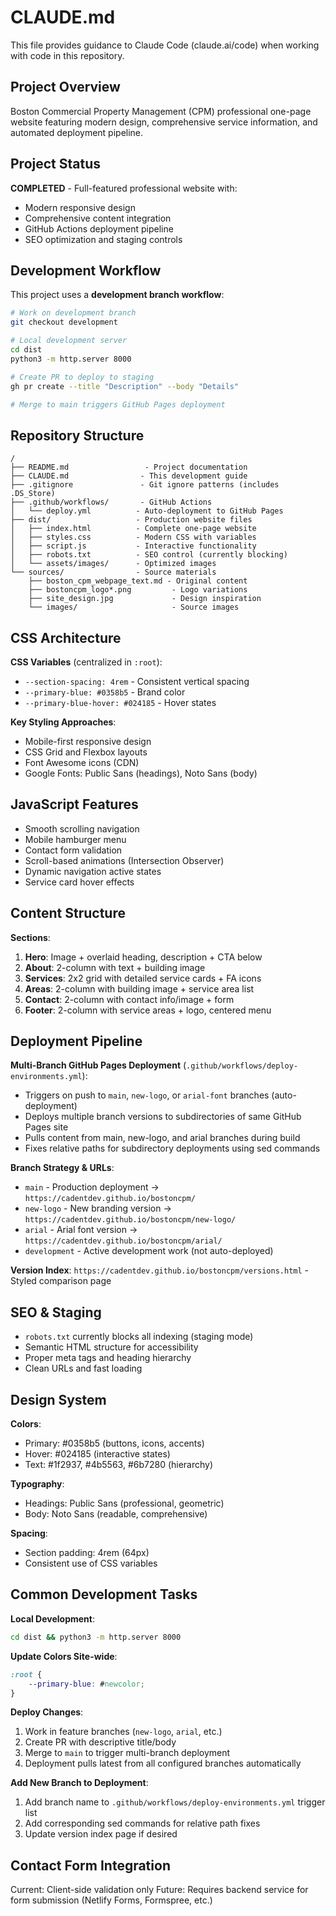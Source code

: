 # CLAUDE.md

This file provides guidance to Claude Code (claude.ai/code) when working with code in this repository.

## Project Overview

Boston Commercial Property Management (CPM) professional one-page website featuring modern design, comprehensive service information, and automated deployment pipeline.

## Project Status

**COMPLETED** - Full-featured professional website with:
- Modern responsive design
- Comprehensive content integration
- GitHub Actions deployment pipeline
- SEO optimization and staging controls

## Development Workflow

This project uses a **development branch workflow**:

```bash
# Work on development branch
git checkout development

# Local development server
cd dist
python3 -m http.server 8000

# Create PR to deploy to staging
gh pr create --title "Description" --body "Details"

# Merge to main triggers GitHub Pages deployment
```

## Repository Structure

```
/
├── README.md                 - Project documentation
├── CLAUDE.md                - This development guide
├── .gitignore               - Git ignore patterns (includes .DS_Store)
├── .github/workflows/       - GitHub Actions
│   └── deploy.yml          - Auto-deployment to GitHub Pages
├── dist/                   - Production website files
│   ├── index.html          - Complete one-page website
│   ├── styles.css          - Modern CSS with variables
│   ├── script.js           - Interactive functionality
│   ├── robots.txt          - SEO control (currently blocking)
│   └── assets/images/      - Optimized images
└── sources/                - Source materials
    ├── boston_cpm_webpage_text.md - Original content
    ├── bostoncpm_logo*.png         - Logo variations
    ├── site_design.jpg             - Design inspiration
    └── images/                     - Source images
```

## CSS Architecture

**CSS Variables** (centralized in `:root`):
- `--section-spacing: 4rem` - Consistent vertical spacing
- `--primary-blue: #0358b5` - Brand color
- `--primary-blue-hover: #024185` - Hover states

**Key Styling Approaches**:
- Mobile-first responsive design
- CSS Grid and Flexbox layouts
- Font Awesome icons (CDN)
- Google Fonts: Public Sans (headings), Noto Sans (body)

## JavaScript Features

- Smooth scrolling navigation
- Mobile hamburger menu
- Contact form validation
- Scroll-based animations (Intersection Observer)
- Dynamic navigation active states
- Service card hover effects

## Content Structure

**Sections**:
1. **Hero**: Image + overlaid heading, description + CTA below
2. **About**: 2-column with text + building image
3. **Services**: 2x2 grid with detailed service cards + FA icons
4. **Areas**: 2-column with building image + service area list
5. **Contact**: 2-column with contact info/image + form
6. **Footer**: 2-column with service areas + logo, centered menu

## Deployment Pipeline

**Multi-Branch GitHub Pages Deployment** (`.github/workflows/deploy-environments.yml`):
- Triggers on push to `main`, `new-logo`, or `arial-font` branches (auto-deployment)
- Deploys multiple branch versions to subdirectories of same GitHub Pages site
- Pulls content from main, new-logo, and arial branches during build
- Fixes relative paths for subdirectory deployments using sed commands

**Branch Strategy & URLs**:
- `main` - Production deployment → `https://cadentdev.github.io/bostoncpm/`
- `new-logo` - New branding version → `https://cadentdev.github.io/bostoncpm/new-logo/`
- `arial` - Arial font version → `https://cadentdev.github.io/bostoncpm/arial/`
- `development` - Active development work (not auto-deployed)

**Version Index**: `https://cadentdev.github.io/bostoncpm/versions.html` - Styled comparison page

## SEO & Staging

- `robots.txt` currently blocks all indexing (staging mode)
- Semantic HTML structure for accessibility
- Proper meta tags and heading hierarchy
- Clean URLs and fast loading

## Design System

**Colors**:
- Primary: #0358b5 (buttons, icons, accents)
- Hover: #024185 (interactive states)
- Text: #1f2937, #4b5563, #6b7280 (hierarchy)

**Typography**:
- Headings: Public Sans (professional, geometric)
- Body: Noto Sans (readable, comprehensive)

**Spacing**:
- Section padding: 4rem (64px)
- Consistent use of CSS variables

## Common Development Tasks

**Local Development**:
```bash
cd dist && python3 -m http.server 8000
```

**Update Colors Site-wide**:
```css
:root {
    --primary-blue: #newcolor;
}
```

**Deploy Changes**:
1. Work in feature branches (`new-logo`, `arial`, etc.)
2. Create PR with descriptive title/body
3. Merge to `main` to trigger multi-branch deployment
4. Deployment pulls latest from all configured branches automatically

**Add New Branch to Deployment**:
1. Add branch name to `.github/workflows/deploy-environments.yml` trigger list
2. Add corresponding sed commands for relative path fixes
3. Update version index page if desired

## Contact Form Integration

Current: Client-side validation only
Future: Requires backend service for form submission (Netlify Forms, Formspree, etc.)